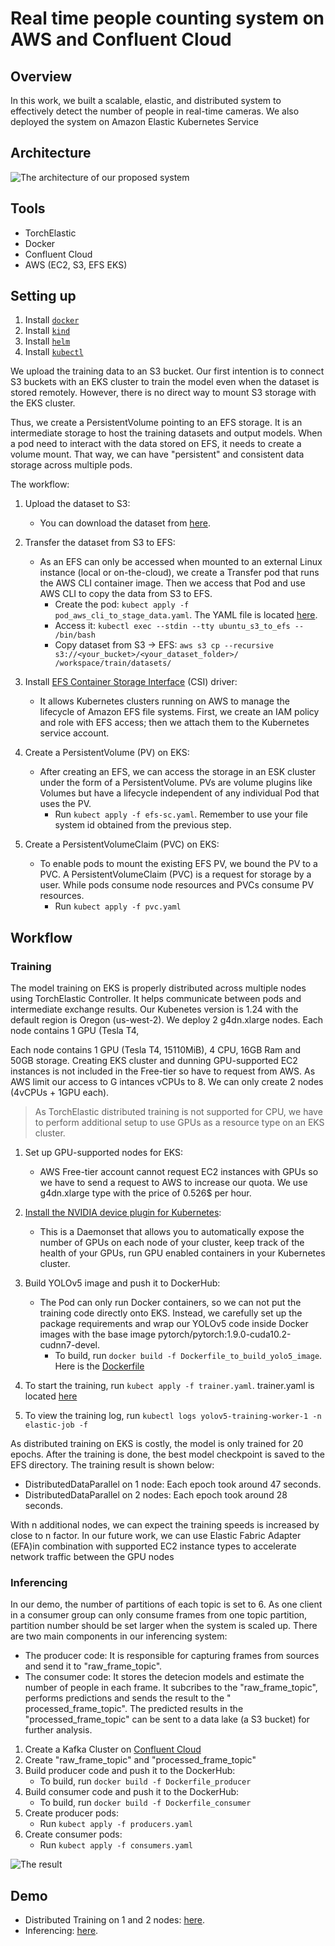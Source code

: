 # Real time people counting system on AWS and Confluent Cloud

## Overview

In this work, we built a scalable, elastic, and distributed system to effectively detect the number of people in real-time cameras. We also deployed the system on Amazon Elastic Kubernetes Service

## Architecture

![The architecture of our proposed system](./fig/DS104.drawio.png "The architecture of our proposed system")

## Tools

- TorchElastic
- Docker
- Confluent Cloud
- AWS (EC2, S3, EFS EKS)

## Setting up

1. Install [`docker`](https://docs.docker.com/engine/install/ubuntu/#installation-methods)
1. Install [`kind`](https://kind.sigs.k8s.io/docs/user/quick-start/#installation)
1. Install [`helm`](https://helm.sh/docs/intro/install/)
1. Install [`kubectl`](https://kubernetes.io/docs/tasks/tools/install-kubectl-linux/#install-kubectl-binary-with-curl-on-linux)

We upload the training data to an S3 bucket. Our first intention is to connect S3 buckets with an EKS cluster to train the model even when the dataset is stored remotely. However, there is no direct
way to mount S3 storage with the EKS cluster.

Thus, we create a PersistentVolume pointing to an EFS storage. It is an intermediate storage to host the training datasets and output models. When a pod need to interact with the data stored on EFS,
it needs to create a volume mount. That way, we can have "persistent" and consistent data storage across multiple pods.

The workflow:

1. Upload the dataset to S3:
    - You can download the dataset from [here](https://github.com/HCIILAB/SCUT-HEAD-Dataset-Release).

1. Transfer the dataset from S3 to EFS:
    - As an EFS can only be accessed when mounted to an external Linux instance (local or on-the-cloud), we create a Transfer pod that runs the AWS CLI container
      image. Then we access that Pod and use AWS CLI to copy the data from S3 to EFS.
        - Create the pod: `kubect apply -f pod_aws_cli_to_stage_data.yaml`. The YAML file is located [here](pod_aws_cli_to_stage_data.yaml).
        - Access it: `kubectl exec --stdin --tty ubuntu_s3_to_efs -- /bin/bash`
        - Copy dataset from S3 -> EFS: `aws s3 cp --recursive s3://<your_bucket>/<your_dataset_folder>/ /workspace/train/datasets/`

1. Install [EFS Container Storage Interface](https://docs.aws.amazon.com/eks/latest/userguide/efs-csi.html#efs-install-driver) (CSI) driver:
    - It allows Kubernetes clusters running on AWS to manage the lifecycle of Amazon EFS file systems. First, we create an IAM policy and role
      with EFS access; then we attach them to the Kubernetes service account.

1. Create a PersistentVolume (PV) on EKS:
    - After creating an EFS, we can access the storage in an ESK cluster under the form of a PersistentVolume. PVs are volume plugins like Volumes but have a
      lifecycle independent of any individual Pod that uses the PV.
        - Run `kubect apply -f efs-sc.yaml`. Remember to use your file system id obtained from the previous step.

1. Create a PersistentVolumeClaim (PVC) on EKS:
    - To enable pods to mount the existing EFS PV, we bound the PV to a PVC. A PersistentVolumeClaim (PVC) is a request for storage by a user. While pods
      consume node resources and PVCs consume PV resources.
        - Run `kubect apply -f pvc.yaml`

## Workflow

### Training

The model training on EKS is properly distributed across multiple nodes using TorchElastic Controller. It helps communicate between pods and intermediate exchange results.
Our Kubenetes version is 1.24 with the default region is Oregon (us-west-2). We deploy 2 g4dn.xlarge nodes. Each node contains 1 GPU (Tesla T4,

Each node contains 1 GPU (Tesla T4, 15110MiB), 4 CPU, 16GB Ram and 50GB storage. Creating EKS cluster and dunning GPU-supported EC2 instances is not included in the Free-tier so have to request from
AWS. As AWS limit our access to G intances vCPUs to 8. We can only create 2 nodes (4vCPUs + 1GPU each).

> As TorchElastic distributed training is not supported for CPU, we have to perform additional setup to use GPUs as a resource type on an EKS cluster.

1. Set up GPU-supported nodes for EKS:
    - AWS Free-tier account cannot request EC2 instances with GPUs so we have to send a request to AWS to increase our quota. We use g4dn.xlarge type with the
      price of 0.526$ per hour.

1. [Install the NVIDIA device plugin for Kubernetes](https://github.com/NVIDIA/k8s-device-plugin#enabling-gpu-support-in-kubernetes):
    - This is a Daemonset that allows you to automatically expose the
      number of GPUs on each node of your cluster, keep track of the health of your
      GPUs, run GPU enabled containers in your Kubernetes cluster.

1. Build YOLOv5 image and push it to DockerHub:
    - The Pod can only run Docker containers, so we can not put the training code directly onto EKS. Instead, we carefully set up the package requirements and wrap our YOLOv5 code inside Docker images
      with the base image pytorch/pytorch:1.9.0-cuda10.2-cudnn7-devel.
        - To build, run `docker build -f Dockerfile_to_build_yolo5_image`. Here is the [Dockerfile](Dockerfile_to_build_yolo5_image)

1. To start the training, run `kubect apply -f trainer.yaml`. trainer.yaml is located [here](trainer.yaml)

1. To view the training log, run `kubectl logs yolov5-training-worker-1 -n elastic-job -f`

As distributed training on EKS is costly, the model is only trained for 20 epochs. After the training is done, the best model checkpoint is saved to the EFS directory. The training result is shown
below:

- DistributedDataParallel on 1 node: Each epoch took around 47 seconds.
- DistributedDataParallel on 2 nodes: Each epoch took around 28 seconds.

With n additional nodes, we can expect the training speeds is increased by close to n factor. In our future work, we can use Elastic Fabric Adapter (EFA)in combination with supported EC2 instance
types to accelerate network traffic between the GPU nodes

### Inferencing

In our demo, the number of partitions of each topic is set to 6. As one client
in a consumer group can only consume frames from one topic partition, partition
number should be set larger when the system is scaled up. There are two main
components in our inferencing system:

- The producer code: It is responsible for capturing frames from sources and send it to "raw_frame_topic".
- The consumer code: It stores the detecion models and estimate the number of people in each frame. It subcribes to the "raw_frame_topic", performs predictions and sends the result to the "
  processed_frame_topic". The predicted results in the "processed_frame_topic" can be sent to a data lake (a S3 bucket) for further analysis.

1. Create a Kafka Cluster on [Confluent Cloud](https://www.confluent.io/get-started/)
1. Create "raw_frame_topic" and "processed_frame_topic"
1. Build producer code and push it to the DockerHub:
    - To build, run `docker build -f Dockerfile_producer`
1. Build consumer code and push it to the DockerHub:
    - To build, run `docker build -f Dockerfile_consumer`
1. Create producer pods:
    - Run `kubect apply -f producers.yaml`
1. Create consumer pods:
    - Run `kubect apply -f consumers.yaml`

![The result](./fig/demo.jpg "The architecture of our proposed system")

## Demo

- Distributed Training on 1 and 2 nodes: [here](https://youtu.be/_IpsX1HX50o).
- Inferencing: [here](https://youtu.be/94io0T1q8KM).
